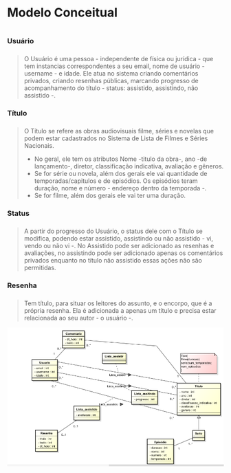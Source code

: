 # **Modelo Conceitual** <h1>

### Usuário <h3>
> O Usuário é uma pessoa - independente de física ou jurídica - que tem instancias correspondentes a seu email, nome de usuário - username - e idade. Ele atua no sistema criando comentários privados, criando resenhas públicas, marcando progresso de acompanhamento do título - status: assistido, assistindo, não assistido -.

### Título <h3>
> O Título se refere as obras audiovisuais filme, séries e novelas que podem estar cadastrados no Sistema de Lista de Filmes e Séries Nacionais. 
> - No geral, ele tem os atributos Nome -titulo da obra-, ano -de lançamento-, diretor, classificação indicativa, avaliação e gêneros.
> - Se for série ou novela, além dos gerais ele vai quantidade de temporadas/capitulos e de episódios. Os episódios teram duração, nome e número - endereço dentro da temporada -.
> - Se for filme, além dos gerais ele vai ter uma duração.

### Status <h3>
> A partir do progresso do Usuário, o status dele com o Título se modifica, podendo estar assistido, assistindo ou não assistido - vi, vendo ou não vi -. No Assistido pode ser adicionado as resenhas e avaliações, no assistindo pode ser adicionado apenas os comentários privados enquanto no título não assistido essas ações não são permitidas.

### Resenha <h3>
> Tem título, para situar os leitores do assunto, e o encorpo, que é a própria resenha. Ela é adicionada a apenas um título e precisa estar relacionada ao seu autor - o usuário -. 


![Modelo conceitual do Sistema de Lista de Filmes e Séries Nacionais da atividade de APOO- 2bi- 2025](imagens/modelo-conceitual.png)